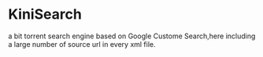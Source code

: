 # KiniSearch
a bit torrent search engine based on Google Custome Search,here including a large number of source url in every xml file.
